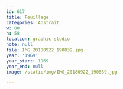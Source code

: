 ```yaml
---
id: 617
title: Feuillage
categories: Abstrait
w: 80
h: 58
location: graphic studio
note: null
file: IMG_20180922_190839.jpg
year: '1969'
year_start: 1969
year_end: null
image: /static/img/IMG_20180922_190839.jpg

---
```

